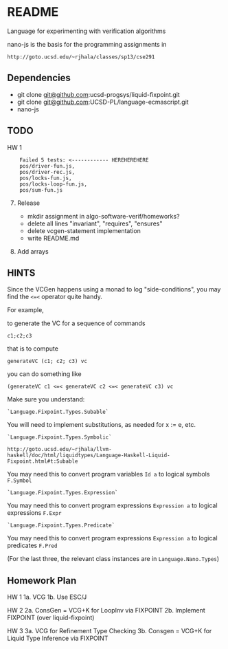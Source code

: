 README
=======

Language for experimenting with verification algorithms

nano-js is the basis for the programming assignments in 

    http://goto.ucsd.edu/~rjhala/classes/sp13/cse291

Dependencies
------------

* git clone git@github.com:ucsd-progsys/liquid-fixpoint.git 
* git clone git@github.com:UCSD-PL/language-ecmascript.git
* nano-js


TODO
----

HW 1            


        Failed 5 tests: <------------ HEREHEREHERE 
        pos/driver-fun.js, 
        pos/driver-rec.js, 
        pos/locks-fun.js, 
        pos/locks-loop-fun.js, 
        pos/sum-fun.js
 
7. Release
    - mkdir assignment in algo-software-verif/homeworks?
    - delete all lines "invariant", "requires", "ensures"
    - delete vcgen-statement implementation
    - write  README.md

8. Add arrays


HINTS 
-----

Since the VCGen happens using a monad to log "side-conditions",
you may find the `<=<` operator quite handy.

For example, 

to generate the VC for a sequence of commands 

    c1;c2;c3

that is to compute

    generateVC (c1; c2; c3) vc 

you can do something like

    (generateVC c1 <=< generateVC c2 <=< generateVC c3) vc


Make sure you understand:

    `Language.Fixpoint.Types.Subable`

You will need to implement substitutions, as needed for x := e, etc.

    `Language.Fixpoint.Types.Symbolic`

    http://goto.ucsd.edu/~rjhala/llvm-haskell/doc/html/liquidtypes/Language-Haskell-Liquid-Fixpoint.html#t:Subable

You may need this to convert program variables `Id a` to logical symbols `F.Symbol`

    `Language.Fixpoint.Types.Expression`

You may need this to convert program expressions `Expression a` to logical expressions `F.Expr`

    `Language.Fixpoint.Types.Predicate`

You may need this to convert program expressions `Expression a` to logical predicates `F.Pred`

(For the last three, the relevant class instances are in `Language.Nano.Types`)




Homework Plan
-------------

HW 1
1a. VCG 
1b. Use ESC/J

HW 2
2a. ConsGen = VCG+K for LoopInv via FIXPOINT
2b. Implement FIXPOINT (over liquid-fixpoint)

HW 3
3a. VCG for Refinement Type Checking
3b. Consgen = VCG+K for Liquid Type Inference via FIXPOINT
